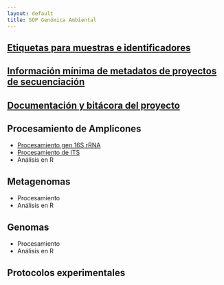 ```yaml
---
layout: default
title: SOP Genómica Ambiental
---
```


## [Etiquetas para muestras e identificadores](/SOP/etiquetas.html)
## [Información mínima de metadatos de proyectos de secuenciación](/SOP/metadatos.html)
## [Documentación y bitácora del proyecto](/SOP/bitacora.html)
## Procesamiento de Amplicones

- [Procesamiento gen 16S rRNA](/SOP/16S_process.html)
- [Procesamiento de ITS](/SOP/ITS_process.html)
- Análisis en R


## Metagenomas
- Procesamiento
- Análisis en R

## Genomas
- Procesamiento
- Análisis en R


## Protocolos experimentales
